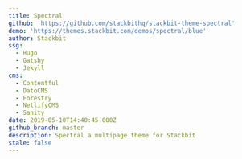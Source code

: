 ```yaml
---
title: Spectral
github: 'https://github.com/stackbithq/stackbit-theme-spectral'
demo: 'https://themes.stackbit.com/demos/spectral/blue'
author: Stackbit
ssg:
  - Hugo
  - Gatsby
  - Jekyll
cms:
  - Contentful
  - DatoCMS
  - Forestry
  - NetlifyCMS
  - Sanity
date: 2019-05-10T14:40:45.000Z
github_branch: master
description: Spectral a multipage theme for Stackbit
stale: false
---
```

